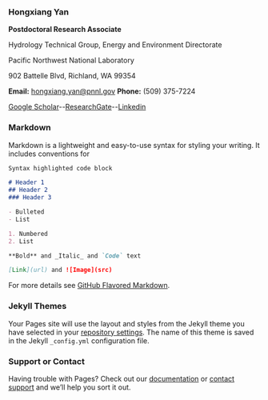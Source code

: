 ### Hongxiang Yan

**Postdoctoral Research Associate**

Hydrology Technical Group, Energy and Environment Directorate

Pacific Northwest National Laboratory

902 Battelle Blvd, Richland, WA 99354

**Email:** hongxiang.yan@pnnl.gov
**Phone:** (509) 375-7224

[Google Scholar](https://scholar.google.com/citations?user=d4lXobIAAAAJ&hl=en)--[ResearchGate](https://www.researchgate.net/profile/Hongxiang_Yan)--[Linkedin](https://www.linkedin.com/in/hongxiangyan/)




### Markdown

Markdown is a lightweight and easy-to-use syntax for styling your writing. It includes conventions for

```markdown
Syntax highlighted code block

# Header 1
## Header 2
### Header 3

- Bulleted
- List

1. Numbered
2. List

**Bold** and _Italic_ and `Code` text

[Link](url) and ![Image](src)
```

For more details see [GitHub Flavored Markdown](https://guides.github.com/features/mastering-markdown/).

### Jekyll Themes

Your Pages site will use the layout and styles from the Jekyll theme you have selected in your [repository settings](https://github.com/hydro-yan/hydro-yan.github.io/settings). The name of this theme is saved in the Jekyll `_config.yml` configuration file.

### Support or Contact

Having trouble with Pages? Check out our [documentation](https://help.github.com/categories/github-pages-basics/) or [contact support](https://github.com/contact) and we’ll help you sort it out.
